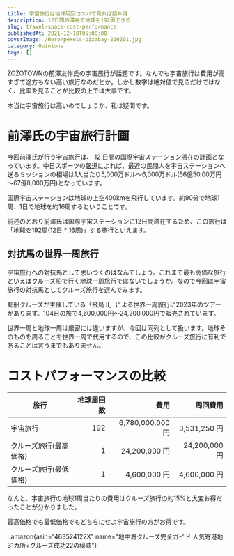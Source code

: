 ```yaml
---
title: 宇宙旅行は地球周回コスパで見れば超お得
description: 12日間の滞在で地球を192周できる
slug: travel-space-cost-performance
publishedAt: 2021-12-18T05:00:00
coverImage: /Hero/pexels-pixabay-220201.jpg
category: Opinions
tags: []
---
```


ZOZOTOWNの前澤友作氏の宇宙旅行が話題です。なんでも宇宙旅行は費用が高すぎて途方もない高い旅行なのだとか。しかし数字は絶対値で見るだけではなく、比率を見ることが比較の上では大事です。

本当に宇宙旅行は高いのでしょうか、私は疑問です。

# 前澤氏の宇宙旅行計画

今回前澤氏が行う宇宙旅行は、 12 日間の国際宇宙ステーション滞在の計画となっています。中日スポーツの[報道](https://news.yahoo.co.jp/articles/9ec5b26f2f1eb0fd89762c47f486d1cc051225bf)によれば、最近の民間人を宇宙ステーションへ送るミッションの相場は1人当たり5,000万ドル～6,000万ドル(56億50,00万円～67億8,000万円)となっています。

国際宇宙ステーションは地球の上空400kmを飛行しています。約90分で地球1周、1日で地球を約16周するということです。

前述のとおり前澤氏は国際宇宙ステーションに12日間滞在するため、この旅行は「地球を192周(12日 \* 16周)」する旅行といえます。

## 対抗馬の世界一周旅行

宇宙旅行への対抗馬として思いつくのはなんでしょう。これまで最も高価な旅行といえばクルーズ船で行く地球一周旅行ではないでしょうか。なので今回は宇宙旅行の対抗馬としてクルーズ旅行を選んでみます。

郵船クルーズが主催している「飛鳥 II」による世界一周旅行に2023年のツアーがあります。104日の旅で4,600,000円～24,200,000円で販売されています。

世界一周と地球一周は厳密には違いますが、今回は同列として扱います。地球そのものを周ることを世界一周で代用するので、この比較がクルーズ旅行に有利であることは言うまでもありません。

# コストパフォーマンスの比較

| 旅行                   | 地球周回数 |             費用 |      周回費用 |
| ---------------------- | ---------: | ---------------: | ------------: |
| 宇宙旅行               |        192 | 6,780,000,000 円 |  3,531,250 円 |
| クルーズ旅行(最高価格) |          1 |    24,200,000 円 | 24,200,000 円 |
| クルーズ旅行(最低価格) |          1 |     4,600,000 円 |  4,600,000 円 |

なんと、宇宙旅行の地球1周当たりの費用はクルーズ旅行の約15%と大変お得だったことが分かりました。

最高価格でも最低価格でもどちらにせよ宇宙旅行の方がお得です。

::amazon{asin="463524122X" name="地中海クルーズ完全ガイド 人気寄港地31カ所+クルーズ成功22の秘訣"}
